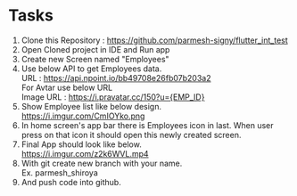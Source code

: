 # Tasks
  1. Clone this Repository : https://github.com/parmesh-signy/flutter_int_test  
  2. Open Cloned project in IDE and Run app  
  3. Create new Screen named "Employees"  
  4. Use below API to get Employees data.  
	  URL : https://api.npoint.io/bb49708e26fb07b203a2  
	  For Avtar use below URL  
	  Image URL : https://i.pravatar.cc/150?u={EMP_ID}  
  5. Show Employee list like below design.  
	https://i.imgur.com/CmIOYko.png  
  6. In home screen's app bar there is Employees icon in last. When user press on that icon it should open this newly created screen.
  7. Final App should look like below.  
	https://i.imgur.com/z2k6WVL.mp4  
  8. With git create new branch with your name.   
  	Ex. parmesh_shiroya  
  9. And push code into github.  
